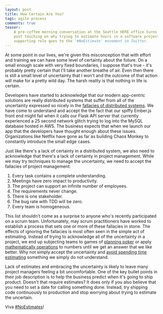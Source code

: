 ```yaml
---
layout: post
title: How Certain Are You?
tags: agile process
comments: true
teaser:
    A pre-coffee morning conversation at the Seattle HERE office turns into a fairly opinionated
    post touching on why trying to estimate hours in a software project is a losing battle. Best
    supporting role goes to the '#NoEstimate' movement on Twitter.
---
```

At some point in our lives, we\'re given this misconception that with effort and training we can have 
some level of certainty about the future.  On a small enough scale with very fixed boundaries, I suppose 
that\'s true - it\'s probably pretty certain that I\'ll take another breathe of air.  Even then there is 
still a small level of uncertainty that I won\'t and the outcome of that action will make for a pretty 
wild day. The harsh reality is that nothing in life is certain.

Developers have started to acknowledge that our modern app-centric solutions are really distributed systems 
that suffer from all of the uncertainty expressed so nicely in the 
[fallacies of distributed systems][dist-sys-fallacies]. We have come to understand and accept the the fact 
that our spiffy Ember.js front end might fail when it calls our Flask API server that currently experienced 
a 25 second network glitch trying to log into the MySQL database hosted in AWS. The business expects that 
when we launch our app that the developers have thought enough about these issues. Organizations like Netflix 
have gone as far as building Chaos Monkey to constantly introduce the small edge cases.

Just like there\'s a lack of certainty in a distributed system, we also need to acknowledge that there\'s a 
lack of certainty in project management. While we may try techniques to manage the uncertainty, we need to 
accept the fallacies of project management:

1. Every task contains a complete understanding.
2. Meetings have zero impact to productivity.
3. The project can support an infinite number of employees.
4. The requirements never change.
5. There is one stakeholder.
6. The bug rate with TDD will be zero.
7. Every team is homogeneous.

This list shouldn\'t come as a surprise to anyone who\'s recently participated on a scrum team. Unfortunately, 
may scrum practitioners have worked to establish a process that sets one or more of these fallacies in stone. 
The effects of ignoring the fallacies is most often seen in the simple act of estimating. Instead of trying to 
acknowledge all of the uncertainty in a project, we end up subjecting teams to games of 
[planning poker][planning-poker] or apply [mathematically operations][velocity] to numbers until we get an 
answer that we like better. Why not simply accept the uncertainty and [avoid spending time estimating][NoEstimates] 
something we simply do not understand.

Lack of estimates and embracing the uncertainty is likely to leave many project managers feeling a bit uncomfortable. 
One of the key bullet points in their job description is to help the business predict when it\'s going to ship 
product. Doesn\'t that require estimates? It does only if you also believe that you need to set a date for calling 
something done. Instead, try shipping code continuously to production and stop worrying about trying to estimate 
the uncertain.

Viva [#NoEstimates][NoEstimates-Hashtag]!

[NoEstimates]: http://noestimates.org/blog/
[NoEstimates-Hashtag]: https://twitter.com/search?q=%23NoEstimates
[dist-sys-fallacies]: http://en.wikipedia.org/wiki/Fallacies_of_distributed_computing
[planning-poker]: http://www.planningpoker.com/
[velocity]: http://en.wikipedia.org/wiki/Velocity_(software_development)

